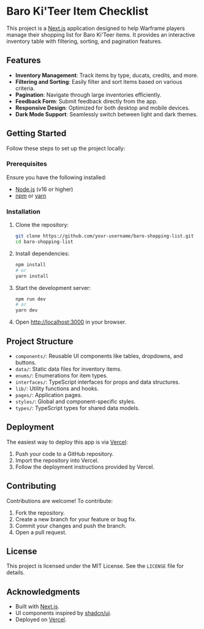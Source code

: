 # Baro Ki'Teer Item Checklist

This project is a [Next.js](https://nextjs.org) application designed to help Warframe players manage their shopping list for Baro Ki'Teer items. It provides an interactive inventory table with filtering, sorting, and pagination features.

## Features

- **Inventory Management**: Track items by type, ducats, credits, and more.
- **Filtering and Sorting**: Easily filter and sort items based on various criteria.
- **Pagination**: Navigate through large inventories efficiently.
- **Feedback Form**: Submit feedback directly from the app.
- **Responsive Design**: Optimized for both desktop and mobile devices.
- **Dark Mode Support**: Seamlessly switch between light and dark themes.

## Getting Started

Follow these steps to set up the project locally:

### Prerequisites

Ensure you have the following installed:

- [Node.js](https://nodejs.org) (v16 or higher)
- [npm](https://www.npmjs.com) or [yarn](https://yarnpkg.com)

### Installation

1. Clone the repository:

   ```bash
   git clone https://github.com/your-username/baro-shopping-list.git
   cd baro-shopping-list
   ```

2. Install dependencies:

   ```bash
   npm install
   # or
   yarn install
   ```

3. Start the development server:

   ```bash
   npm run dev
   # or
   yarn dev
   ```

4. Open [http://localhost:3000](http://localhost:3000) in your browser.

## Project Structure

- `components/`: Reusable UI components like tables, dropdowns, and buttons.
- `data/`: Static data files for inventory items.
- `enums/`: Enumerations for item types.
- `interfaces/`: TypeScript interfaces for props and data structures.
- `lib/`: Utility functions and hooks.
- `pages/`: Application pages.
- `styles/`: Global and component-specific styles.
- `types/`: TypeScript types for shared data models.

## Deployment

The easiest way to deploy this app is via [Vercel](https://vercel.com):

1. Push your code to a GitHub repository.
2. Import the repository into Vercel.
3. Follow the deployment instructions provided by Vercel.

## Contributing

Contributions are welcome! To contribute:

1. Fork the repository.
2. Create a new branch for your feature or bug fix.
3. Commit your changes and push the branch.
4. Open a pull request.

## License

This project is licensed under the MIT License. See the `LICENSE` file for details.

## Acknowledgments

- Built with [Next.js](https://nextjs.org).
- UI components inspired by [shadcn/ui](https://ui.shadcn.com).
- Deployed on [Vercel](https://vercel.com).

